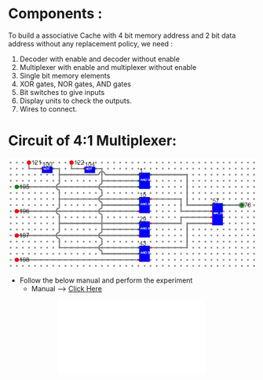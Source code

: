 # Components :

To build a associative Cache with 4 bit memory address and 2 bit data address without any replacement policy, we need :

1. Decoder with enable and decoder without enable
2. Multiplexer with enable and multiplexer without enable
3. Single bit memory elements
4. XOR gates, NOR gates, AND gates
5. Bit switches to give inputs
6. Display units to check the outputs.
7. Wires to connect.

# Circuit of 4:1 Multiplexer:
<center>
<img src="./simulation/images/4-1MUX.png">
</center>

- Follow the below manual and perform the experiment
    - Manual --> [Click Here](./simulation/coavlNew.pdf)

<center>
<embed src="./simulation/coavlNew.pdf" type="application/pdf">
</center>